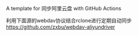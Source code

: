 A template for 同步阿里云盘 with GitHub Actions

利用下面源的webdav协议结合rclone进行定期自动同步
https://github.com/zxbu/webdav-aliyundriver
